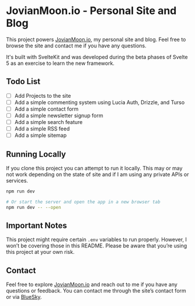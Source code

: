 # JovianMoon.io - Personal Site and Blog

This project powers [JovianMoon.io](https://jovianmoon.io), my personal site and blog. Feel free to browse the
site and contact me if you have any questions.

It's built with SvelteKit and was developed during the beta phases of Svelte 5 as an exercise to learn the new
framework.

## Todo List

- [ ] Add Projects to the site
- [ ] Add a simple commenting system using Lucia Auth, Drizzle, and Turso
- [ ] Add a simple contact form
- [ ] Add a simple newsletter signup form
- [ ] Add a simple search feature
- [ ] Add a simple RSS feed
- [ ] Add a simple sitemap

## Running Locally

If you clone this project you can attempt to run it locally. This may or may not work depending on the state
of site and if I am using any private APIs or services.

```bash
npm run dev

# Or start the server and open the app in a new browser tab
npm run dev -- --open
```

## Important Notes

This project might require certain `.env` variables to run properly. However, I won’t be covering those in
this README. Please be aware that you’re using this project at your own risk.

## Contact

Feel free to explore [JovianMoon.io](https://jovianmoon.io) and reach out to me if you have any questions or
feedback. You can contact me through the site’s contact form or via
[BlueSky](https://bsky.app/profile/jovianmoon.io).
